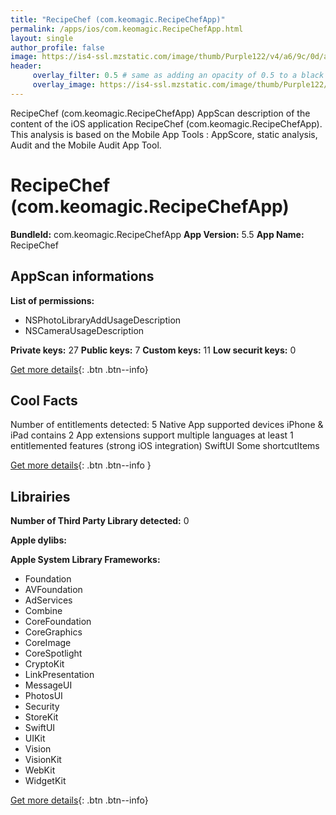 ```yaml
---
title: "RecipeChef (com.keomagic.RecipeChefApp)"
permalink: /apps/ios/com.keomagic.RecipeChefApp.html
layout: single
author_profile: false
image: https://is4-ssl.mzstatic.com/image/thumb/Purple122/v4/a6/9c/0d/a69c0d23-7a9b-403f-e998-db6a2bcbe870/AppIcon-0-0-1x_U007emarketing-0-7-0-85-220.png/512x512bb.jpg
header: 
     overlay_filter: 0.5 # same as adding an opacity of 0.5 to a black background
     overlay_image: https://is4-ssl.mzstatic.com/image/thumb/Purple122/v4/a6/9c/0d/a69c0d23-7a9b-403f-e998-db6a2bcbe870/AppIcon-0-0-1x_U007emarketing-0-7-0-85-220.png/512x512bb.jpg
---
```

RecipeChef (com.keomagic.RecipeChefApp) AppScan description of the content of the iOS application RecipeChef (com.keomagic.RecipeChefApp). This analysis is based on the Mobile App Tools : AppScore, static analysis, Audit and the Mobile Audit App Tool.

# RecipeChef (com.keomagic.RecipeChefApp)

**BundleId:** com.keomagic.RecipeChefApp
**App Version:** 5.5
**App Name:** RecipeChef


## AppScan informations 

**List of permissions:** 
- NSPhotoLibraryAddUsageDescription
- NSCameraUsageDescription
  
  
**Private keys:** 27
**Public keys:** 7
**Custom keys:** 11
**Low securit keys:** 0
  
[Get more details](/pricing.html){: .btn .btn--info}

## Cool Facts

Number of entitlements detected: 5
Native App
supported devices iPhone & iPad
contains 2 App extensions
support multiple languages
at least 1 entitlemented features (strong iOS integration)
SwiftUI
Some shortcutItems 
  
[Get more details](/pricing.html){: .btn .btn--info }

## Librairies 
**Number of Third Party Library detected:** 0


**Apple dylibs:**


**Apple System Library Frameworks:**
- Foundation
- AVFoundation
- AdServices
- Combine
- CoreFoundation
- CoreGraphics
- CoreImage
- CoreSpotlight
- CryptoKit
- LinkPresentation
- MessageUI
- PhotosUI
- Security
- StoreKit
- SwiftUI
- UIKit
- Vision
- VisionKit
- WebKit
- WidgetKit


  
[Get more details](/pricing.html){: .btn .btn--info}

